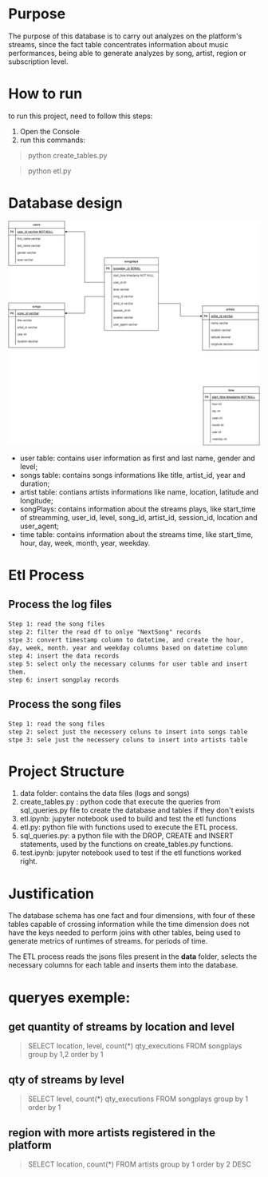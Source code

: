 # Purpose
The purpose of this database is to carry out analyzes on the platform's streams, since the fact table concentrates information about music performances, being able to generate analyzes by song, artist, region or subscription level.

# How to run
to run this project, need to follow this steps:
1. Open the Console
2. run this commands: 

> python create_tables.py


> python etl.py

# Database design
![This is an image](https://github.com/trickmartini/data-modeling-with-postgres/blob/95b6f6d354c8ab5ece6f838960cf71650cc3a637/ER%20Diagram.png)


- user table: contains user information as first and last name, gender and level;
- songs table: contains songs informations like title, artist_id, year and duration;
- artist table: contians artists informations like name, location, latitude and longitude;
- songPlays: contains information about the streams plays, like start_time of streamming, user_id, level, song_id, artist_id, session_id, location and user_agent;
- time table: contains information about the streams time, like start_time, hour, day, week, month, year, weekday. 

# Etl Process
## Process the log files
    Step 1: read the song files
    step 2: filter the read df to onlye "NextSong" records
    stpe 3: convert timestamp column to datetime, and create the hour, day, week, month. year and weekday columns based on datetime column
    step 4: insert the data records
    step 5: select only the necessary colunms for user table and insert them.
    step 6: insert songplay records

## Process the song files
    Step 1: read the song files
    step 2: select just the necessery coluns to insert into songs table
    stpe 3: sele just the necessery coluns to insert into artists table

# Project Structure
1. data folder: contains the data files (logs and songs)
2. create_tables.py : python code that execute the queries from sql_queries.py file to create the database and tables if they don't exists
3. etl.ipynb: jupyter notebook used to build and test the etl functions
4. etl.py: python file with functions used to execute the ETL process. 
5. sql_queries.py: a python file with the  DROP, CREATE and INSERT statements, used by the functions on create_tables.py functions.
6. test.ipynb: jupyter notebook used to test if the etl functions worked right.

# Justification
The database schema has one fact and four dimensions, with four of these tables capable of crossing information while the time dimension does not have the keys needed to perform joins with other tables, being used to generate metrics of runtimes of streams. for periods of time. 

The ETL process reads the jsons files present in the **data** folder, selects the necessary columns for each table and inserts them into the database.


# queryes exemple:
## get quantity of streams by location and level

> SELECT location, level, count(*) qty_executions FROM songplays group by 1,2 order by 1

## qty of streams by level

> SELECT level, count(*) qty_executions FROM songplays group by 1 order by 1

## region with more artists registered in the platform

> SELECT location, count(*)  FROM artists group by 1 order by 2 DESC

